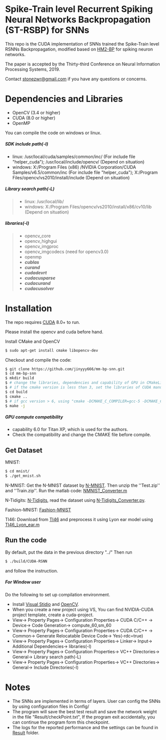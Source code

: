 #  Spike-Train level Recurrent Spiking Neural Networks Backpropagation (ST-RSBP) for SNNs
This repo is the CUDA implementation of SNNs trained the Spike-Train level RSNNs Backpropagation, modified based on <a href="https://github.com/jinyyy666/mm-bp-snn">HM2-BP</a> for spiking neuron networks.

The paper is accepted by the Thirty-third Conference on Neural Information Processing Systems, 2019.

Contact <stonezwr@gmail.com> if you have any questions or concerns.

# Dependencies and Libraries
* OpenCV (3.4 or higher)
* CUDA (8.0 or higher)
* OpenMP

You can compile the code on windows or linux. 
##### SDK include path(-I)   
* linux: /usr/local/cuda/samples/common/inc/ (For include file "helper_cuda"); /usr/local/include/opencv/ (Depend on situation)        
* windows: X:/Program Files (x86) /NVIDIA Corporation/CUDA Samples/v6.5/common/inc (For include file "helper_cuda"); X:/Program Files/opencv/vs2010/install/include (Depend on situation)

##### Library search path(-L)   
>* linux: /usr/local/lib/   
>* windows: X:/Program Files/opencv/vs2010/install/x86/cv10/lib (Depend on situation)    
>
##### libraries(-l)      
>* opencv_core   
>* opencv_highgui   
>* opencv_imgproc   
>* opencv_imgcodecs (need for opencv3.0)  
>* openmp
>* ***cublas***   
>* ***curand***   
>* ***cudadevrt***  
>* ***cudacusparse***  
>* ***cudacurand*** 
>* ***cudacusolver*** 

# Installation

The repo requires [CUDA](https://developer.nvidia.com/cuda-toolkit-archive) 8.0+ to run.

Please install the opencv and cuda before hand.

Install CMake and OpenCV
```sh
$ sudo apt-get install cmake libopencv-dev 
```

Checkout and compile the code:
```sh
$ git clone https://github.com/jinyyy666/mm-bp-snn.git
$ cd mm-bp-snn
$ mkdir build
$ # change the libraries, dependencies and capability of GPU in CMakeLists.txt
$ # if the cmake version is less than 3, set the libraries of CUDA manually
$ cd build
$ cmake ..
$ # if gcc version > 6, using "cmake -DCMAKE_C_COMPILER=gcc-5 -DCMAKE_CXX_COMPILER=g++-5 .."
$ make -j
```
##### GPU compute compatibility
* capability 6.0 for Titan XP, which is used for the authors. 
* Check the compatibility and change the CMAKE file before compile.


## Get Dataset
MNIST:
```sh
$ cd mnist/
$ ./get_mnist.sh
```
N-MNIST: Get the N-MNIST dataset by [N-MNIST](http://www.garrickorchard.com/datasets/n-mnist). Then unzip the ''Test.zip'' and ''Train.zip''. Run the matlab code: [NMNIST_Converter.m](https://github.com/stonezwr/ST-RSBP/tree/master/other_tools/nmnist)

N-Tidigits: [N-Tidigits](https://docs.google.com/document/d/1Uxe7GsKKXcy6SlDUX4hoJVAC0-UkH-8kr5UXp0Ndi1M/edit), read the dataset using [N-Tidigits_Converter.py](https://github.com/stonezwr/ST-RSBP/tree/master/other_tools/NTidigits_Converter).

Fashion-MNIST: [Fashion-MNIST](https://github.com/zalandoresearch/fashion-mnist)

TI46: Download from [TI46](https://catalog.ldc.upenn.edu/LDC93S9) and preprocess it using Lyon ear model using [TI46_Lyon_ear.m](https://github.com/stonezwr/ST-RSBP/tree/master/other_tools/Lyon_ear_model)

## Run the code 
By default, put the data in the previous directory "../" Then run 
```sh
$ ./build/CUDA-RSNN
```
and follow the instruction.

##### For Window user
Do the following to set up compilation environment.
* Install [Visual Stidio](https://www.visualstudio.com/downloads/) and [OpenCV](https://opencv.org/releases.html).
* When you create a new project using VS, You can find NVIDIA-CUDA project template, create a cuda-project.
* View-> Property Pages-> Configuration Properties-> CUDA C/C++ -> Device-> Code Generation-> compute_60,sm_60   
* View-> Property Pages-> Configuration Properties-> CUDA C/C++ -> Common-> Generate Relocatable Device Code-> Yes(-rdc=true) 
* View-> Property Pages-> Configuration Properties-> Linker-> Input-> Additional Dependencies-> libraries(-l)   
* View-> Property Pages-> Configuration Properties-> VC++ Directories-> General-> Library search path(-L)  
* View-> Property Pages-> Configuration Properties-> VC++ Directories-> General-> Include Directories(-I)  

# Notes
* The SNNs are implemented in terms of layers. User can config the SNNs by using configuration files in Config/
* The program will save the best test result and save the network weight in the file "Result/checkPoint.txt", If the program exit accidentally, you can continue the program form this checkpoint.
* The logs for the reported performance and the settings can be found in [Result](https://github.com/stonezwr/ST-RSBP/tree/master/Result) folder.
